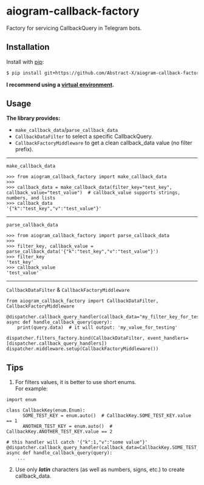 # aiogram-callback-factory
Factory for servicing CallbackQuery in Telegram bots.

## Installation
Install with [pip](https://pip.pypa.io/en/stable/):
``` bash
$ pip install git+https://github.com/Abstract-X/aiogram-callback-factory.git
```
**I recommend using a [virtual environment](https://docs.python.org/3.7/library/venv.html).**

## Usage
**The library provides:**
- `make_callback_data`/`parse_callback_data` 
- `CallbackDataFilter` to select a specific CallbackQuery.
- `CallbackFactoryMiddleware` to get a clean callback_data value (no filter prefix).
---
`make_callback_data`
``` python3
>>> from aiogram_callback_factory import make_callback_data
>>>
>>> callback_data = make_callback_data(filter_key="test_key", callback_value="test_value")  # callback_value supports strings, numbers, and lists
>>> callback_data
'{"k":"test_key","v":"test_value"}'
```
---
`parse_callback_data`
``` python3
>>> from aiogram_callback_factory import parse_callback_data
>>>
>>> filter_key, callback_value = parse_callback_data('{"k":"test_key","v":"test_value"}')
>>> filter_key
'test_key'
>>> callback_value
'test_value'
```
---
`CallbackDataFilter` & `CallbackFactoryMiddleware`
``` python3
from aiogram_callback_factory import CallbackDataFilter, CallbackFactoryMiddleware

@dispatcher.callback_query_handler(callback_data="my_filter_key_for_testing")
async def handle_callback_query(query):
    print(query.data)  # it will output: 'my_value_for_testing'

dispatcher.filters_factory.bind(CallbackDataFilter, event_handlers=[dispatcher.callback_query_handlers])
dispatcher.middleware.setup(CallbackFactoryMiddleware())
```

## Tips
1. For filters values, it is better to use short enums.  
For example:
``` python3
import enum

class CallbackKey(enum.Enum):
      SOME_TEST_KEY = enum.auto()  # CallbackKey.SOME_TEST_KEY.value == 1
      ANOTHER_TEST_KEY = enum.auto()  # CallbackKey.ANOTHER_TEST_KEY.value == 2

# this handler will catch '{"k":1,"v":"some value"}'
@dispatcher.callback_query_handler(callback_data=CallbackKey.SOME_TEST_KEY.value)
async def handle_callback_query(query):
    ...
```
2. Use only ***latin*** characters (as well as numbers, signs, etc.) to create callback_data.
